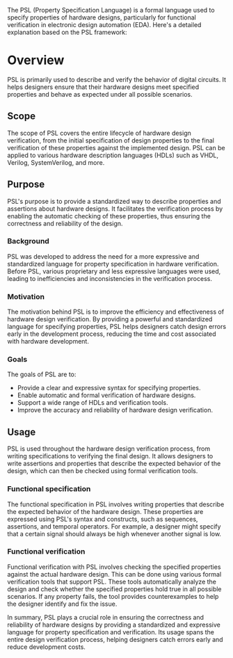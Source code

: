The PSL (Property Specification Language) is a formal language used to specify properties of hardware designs, particularly for functional verification in electronic design automation (EDA). Here's a detailed explanation based on the PSL framework:

# Overview
PSL is primarily used to describe and verify the behavior of digital circuits. It helps designers ensure that their hardware designs meet specified properties and behave as expected under all possible scenarios.

## Scope
The scope of PSL covers the entire lifecycle of hardware design verification, from the initial specification of design properties to the final verification of these properties against the implemented design. PSL can be applied to various hardware description languages (HDLs) such as VHDL, Verilog, SystemVerilog, and more.

## Purpose
PSL's purpose is to provide a standardized way to describe properties and assertions about hardware designs. It facilitates the verification process by enabling the automatic checking of these properties, thus ensuring the correctness and reliability of the design.

### Background
PSL was developed to address the need for a more expressive and standardized language for property specification in hardware verification. Before PSL, various proprietary and less expressive languages were used, leading to inefficiencies and inconsistencies in the verification process.

### Motivation
The motivation behind PSL is to improve the efficiency and effectiveness of hardware design verification. By providing a powerful and standardized language for specifying properties, PSL helps designers catch design errors early in the development process, reducing the time and cost associated with hardware development.

### Goals
The goals of PSL are to:
- Provide a clear and expressive syntax for specifying properties.
- Enable automatic and formal verification of hardware designs.
- Support a wide range of HDLs and verification tools.
- Improve the accuracy and reliability of hardware design verification.

## Usage
PSL is used throughout the hardware design verification process, from writing specifications to verifying the final design. It allows designers to write assertions and properties that describe the expected behavior of the design, which can then be checked using formal verification tools.

### Functional specification
The functional specification in PSL involves writing properties that describe the expected behavior of the hardware design. These properties are expressed using PSL's syntax and constructs, such as sequences, assertions, and temporal operators. For example, a designer might specify that a certain signal should always be high whenever another signal is low.

### Functional verification
Functional verification with PSL involves checking the specified properties against the actual hardware design. This can be done using various formal verification tools that support PSL. These tools automatically analyze the design and check whether the specified properties hold true in all possible scenarios. If any property fails, the tool provides counterexamples to help the designer identify and fix the issue.

In summary, PSL plays a crucial role in ensuring the correctness and reliability of hardware designs by providing a standardized and expressive language for property specification and verification. Its usage spans the entire design verification process, helping designers catch errors early and reduce development costs.
